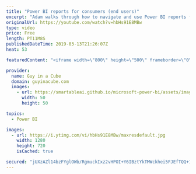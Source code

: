 ```yaml
---
title: "Power BI reports for consumers (end users)"
excerpt: "Adam walks through how to navigate and use Power BI reports for consumers, or end users. This is geared towards someone not really familiar with the Power BI interface or how to use Power BI reports to their fullest.  ******** LET'S CONNECT! ********  -- http://twitter.com/guyinacube -- http://twitter.com/awsaxton"
originalUrl: https://youtube.com/watch?v=hbHs91E8MBw
type: video
price: Free
length: PT11M8S
publishedDateTime: 2019-03-13T21:26:07Z
heat: 53

featuredContent: "<iframe width=\"800\" height=\"500\" frameborder=\"0\" src=\"https://www.youtube.com/embed/hbHs91E8MBw\" allow=\"accelerometer; autoplay; encrypted-media; gyroscope; picture-in-picture\" allowfullscreen></iframe>"

provider:
  name: Guy in a Cube
  domain: guyinacube.com
  images:
    - url: https://smartableai.github.io/microsoft-power-bi/assets/images/organizations/guyinacube.com-50x50.jpg
      width: 50
      height: 50

topics:
  - Power BI

images:
  - url: https://i.ytimg.com/vi/hbHs91E8MBw/maxresdefault.jpg
    width: 1280
    height: 720
    isCached: true

secured: "jUXzAZl14bzFYglOWb/RgmuckIxz2vHPOI+Y6IBztYkTMWckhei5FJEfTQQ+16dp4bZm+Fj3mY99cxk+GoMrlCnB+muZ4MVaa92xl/XWh4Ev98bObpRYZ3YRZ4mLq4HZiy9BzhmG9WbnREJTDwt43c+oZx9hvMem12dnr5ljUTetHA672LyJXMj405YL5eVYlyYoUKAOZkLBhuNt8Za8uhyImhZ9bCEIv+Lekun6s3oX3PdhLF1TVduz+jv2eInapV2NK6W7NKhsBaTmrq+fcS8bvcynO816oMxQT345PavMuZtab2m+f2fs7dAz7FInIIGC4O6mSkZBldObePq2AzO+GaZaBbX3n6aUMtOoo3ThtkrWXzpsKY36KB+LucfR3Gwna6xj7awojFBCHyeyfFBDqlexWZBRoiPsaq3pA8g=;JIncAi2BaIu61m9BWE2qFw=="
---
```


